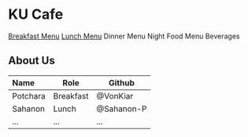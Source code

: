 # KU Cafe

[Breakfast Menu](Menu.md/#Breakfast%20Menu)
[Lunch Menu](Menu.md/##Lunch%20Menu)
Dinner Menu
Night Food Menu
Beverages

## About Us

| Name      | Role      | Github   |
|:----------|-----------|----------|
| Potchara  | Breakfast | @VonKiar |
| Sahanon | Lunch | @Sahanon-P |
| ...       | ...       | ...      |
